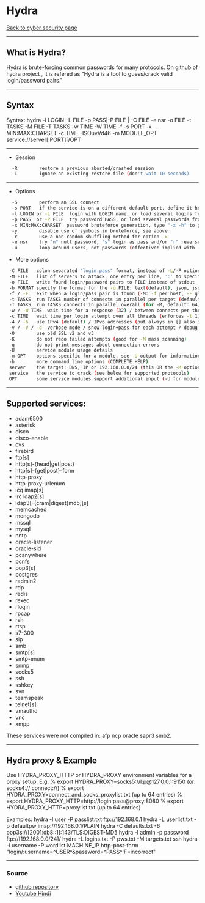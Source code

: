 # Hydra
[Back to cyber security page](./index.md)

---

## What is Hydra?
Hydra is brute-forcing common passwords for many protocols.
On github of hydra project , it is refered as  "Hydra is a tool to guess/crack valid login/password pairs."

---

## Syntax

Syntax: hydra -l LOGIN|-L FILE -p PASS|-P FILE | -C FILE -e nsr -o FILE -t TASKS -M FILE -T TASKS -w TIME -W TIME -f -s PORT -x MIN:MAX:CHARSET -c TIME -ISOuvVd46 -m MODULE_OPT service://server[:PORT][/OPT

---

- Session
```bash
  -R        restore a previous aborted/crashed session
  -I        ignore an existing restore file (don't wait 10 seconds)
```

---

- Options
```bash
  -S        perform an SSL connect
  -s PORT   if the service is on a different default port, define it here
  -l LOGIN or -L FILE  login with LOGIN name, or load several logins from FILE
  -p PASS  or -P FILE  try password PASS, or load several passwords from FILE
  -x MIN:MAX:CHARSET  password bruteforce generation, type "-x -h" to get help
  -y        disable use of symbols in bruteforce, see above
  -r        use a non-random shuffling method for option -x
  -e nsr    try "n" null password, "s" login as pass and/or "r" reversed login
  -u        loop around users, not passwords (effective! implied with -x)
  ```
- More options
 ```bash
  -C FILE   colon separated "login:pass" format, instead of -L/-P options
  -M FILE   list of servers to attack, one entry per line, ':' to specify port
  -o FILE   write found login/password pairs to FILE instead of stdout
  -b FORMAT specify the format for the -o FILE: text(default), json, jsonv1
  -f / -F   exit when a login/pass pair is found (-M: -f per host, -F global)
  -t TASKS  run TASKS number of connects in parallel per target (default: 16)
  -T TASKS  run TASKS connects in parallel overall (for -M, default: 64)
  -w / -W TIME  wait time for a response (32) / between connects per thread (0)
  -c TIME   wait time per login attempt over all threads (enforces -t 1)
  -4 / -6   use IPv4 (default) / IPv6 addresses (put always in [] also in -M)
  -v / -V / -d  verbose mode / show login+pass for each attempt / debug mode 
  -O        use old SSL v2 and v3
  -K        do not redo failed attempts (good for -M mass scanning)
  -q        do not print messages about connection errors
  -U        service module usage details
  -m OPT    options specific for a module, see -U output for information
  -h        more command line options (COMPLETE HELP)
  server    the target: DNS, IP or 192.168.0.0/24 (this OR the -M option)
  service   the service to crack (see below for supported protocols)
  OPT       some service modules support additional input (-U for module help)
```


---

## Supported services: 
- adam6500 
- asterisk 
- cisco 
- cisco-enable 
- cvs 
- firebird 
- ftp[s] 
- http[s]-{head|get|post} 
- http[s]-{get|post}-form 
- http-proxy 
- http-proxy-urlenum 
- icq imap[s] 
- irc ldap2[s] 
- ldap3[-{cram|digest}md5][s] 
- memcached 
- mongodb 
- mssql 
- mysql 
- nntp 
- oracle-listener 
- oracle-sid 
- pcanywhere 
- pcnfs 
- pop3[s] 
- postgres 
- radmin2 
- rdp 
- redis 
- rexec 
- rlogin 
- rpcap 
- rsh 
- rtsp 
- s7-300 
- sip 
- smb 
- smtp[s] 
- smtp-enum 
- snmp 
- socks5 
- ssh 
- sshkey 
- svn 
- teamspeak 
- telnet[s] 
- vmauthd 
- vnc 
- xmpp

These services were not compiled in: afp ncp oracle sapr3 smb2.

---

## Hydra proxy & Example
Use HYDRA_PROXY_HTTP or HYDRA_PROXY environment variables for a proxy setup.
E.g. % export HYDRA_PROXY=socks5://l:p@127.0.0.1:9150 (or: socks4:// connect://)
     % export HYDRA_PROXY=connect_and_socks_proxylist.txt  (up to 64 entries)
     % export HYDRA_PROXY_HTTP=http://login:pass@proxy:8080
     % export HYDRA_PROXY_HTTP=proxylist.txt  (up to 64 entries)

Examples:
  hydra -l user -P passlist.txt ftp://192.168.0.1
  hydra -L userlist.txt -p defaultpw imap://192.168.0.1/PLAIN
  hydra -C defaults.txt -6 pop3s://[2001:db8::1]:143/TLS:DIGEST-MD5
  hydra -l admin -p password ftp://[192.168.0.0/24]/
  hydra -L logins.txt -P pws.txt -M targets.txt ssh
  hydra -l username -P wordlist MACHINE_IP http-post-form "login/:username=^USER^&password=^PASS^:F=incorrect" 

---

### Source
- [github repository](https://github.com/vanhauser-thc/thc-hydra)
- [Youtube Hindi](https://youtu.be/-gE4leMl5Gg)